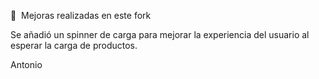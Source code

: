 
🚀  Mejoras realizadas en este fork

Se añadió un spinner de carga para mejorar la experiencia del usuario al esperar la carga de productos.

Antonio
